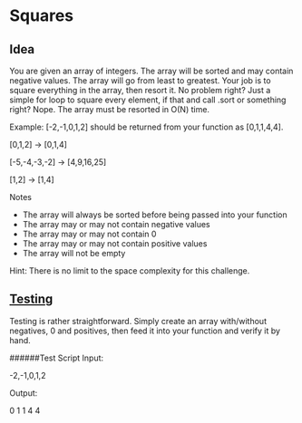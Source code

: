 Squares
=======
Idea
-----
You are given an array of integers. The array will be sorted and may contain negative values. The array will go from least to greatest. Your job is to square everything in the array, then resort it. No problem right? Just a simple for loop to square every element, if that and call .sort or something right? Nope. The array must be resorted in O(N) time. 

Example: [-2,-1,0,1,2] should be returned from your function as [0,1,1,4,4]. 

[0,1,2] -> [0,1,4]

[-5,-4,-3,-2] -> [4,9,16,25]

[1,2] -> [1,4]

Notes
* The array will always be sorted before being passed into your function
* The array may or may not contain negative values
* The array may or may not contain 0
* The array may or may not contain positive values
* The array will not be empty

Hint: There is no limit to the space complexity for this challenge.

[Testing](https://github.com/YearOfProgramming/2017Challenges#testing)
-----
Testing is rather straightforward. Simply create an array with/without negatives, 0 and positives, then feed it into your function and verify it by hand.

######Test Script
Input:

  -2,-1,0,1,2
 
Output:
  
  0
  1
  1
  4
  4
  
